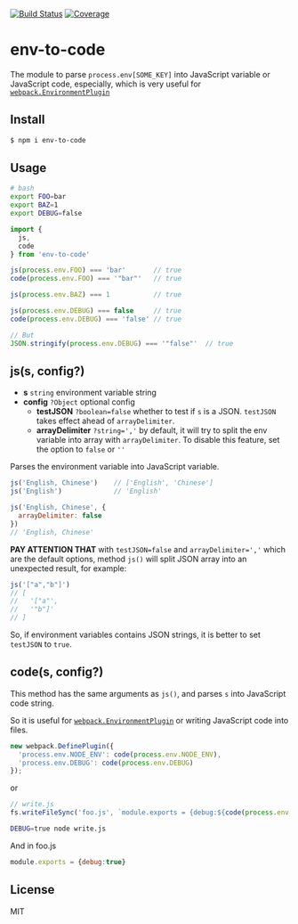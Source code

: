 [![Build Status](https://travis-ci.org/kaelzhang/env-to-code.svg?branch=master)](https://travis-ci.org/kaelzhang/env-to-code)
[![Coverage](https://codecov.io/gh/kaelzhang/env-to-code/branch/master/graph/badge.svg)](https://codecov.io/gh/kaelzhang/env-to-code)
<!-- optional appveyor tst
[![Windows Build Status](https://ci.appveyor.com/api/projects/status/github/kaelzhang/env-to-code?branch=master&svg=true)](https://ci.appveyor.com/project/kaelzhang/env-to-code)
-->
<!-- optional npm version
[![NPM version](https://badge.fury.io/js/env-to-code.svg)](http://badge.fury.io/js/env-to-code)
-->
<!-- optional npm downloads
[![npm module downloads per month](http://img.shields.io/npm/dm/env-to-code.svg)](https://www.npmjs.org/package/env-to-code)
-->
<!-- optional dependency status
[![Dependency Status](https://david-dm.org/kaelzhang/env-to-code.svg)](https://david-dm.org/kaelzhang/env-to-code)
-->

# env-to-code

The module to parse `process.env[SOME_KEY]` into JavaScript variable or JavaScript code, especially, which is very useful for [`webpack.EnvironmentPlugin`](https://webpack.js.org/plugins/environment-plugin/)

## Install

```sh
$ npm i env-to-code
```

## Usage


```sh
# bash
export FOO=bar
export BAZ=1
export DEBUG=false
```

```js
import {
  js,
  code
} from 'env-to-code'

js(process.env.FOO) === 'bar'       // true
code(process.env.FOO) === '"bar"'   // true

js(process.env.BAZ) === 1           // true

js(process.env.DEBUG) === false     // true
code(process.env.DEBUG) === 'false' // true

// But
JSON.stringify(process.env.DEBUG) === '"false"'  // true
```

## js(s, config?)

- **s** `string` environment variable string
- **config** `?Object` optional config
  - **testJSON** `?boolean=false` whether to test if `s` is a JSON. `testJSON` takes effect ahead of `arrayDelimiter`.
  - **arrayDelimiter** `?string=','` by default, it will try to split the env variable into array with `arrayDelimiter`. To disable this feature, set the option to `false` or `''`

Parses the environment variable into JavaScript variable.

```js
js('English, Chinese')    // ['English', 'Chinese']
js('English')             // 'English'

js('English, Chinese', {
  arrayDelimiter: false
})
// 'English, Chinese'
```

**PAY ATTENTION THAT** with `testJSON=false` and `arrayDelimiter=','` which are the default options, method `js()` will split JSON array into an unexpected result, for example:

```js
js('["a","b"]')
// [
//   '["a"',
//   '"b"]'
// ]
```

So, if environment variables contains JSON strings, it is better to set `testJSON` to `true`.

## code(s, config?)

This method has the same arguments as `js()`, and parses `s` into JavaScript code string.

So it is useful for [`webpack.EnvironmentPlugin`](https://webpack.js.org/plugins/environment-plugin/) or writing JavaScript code into files.

```js
new webpack.DefinePlugin({
  'process.env.NODE_ENV': code(process.env.NODE_ENV),
  'process.env.DEBUG': code(process.env.DEBUG)
});
```

or

```js
// write.js
fs.writeFileSync('foo.js', `module.exports = {debug:${code(process.env.DEBUG)}}`)
```

```sh
DEBUG=true node write.js
```

And in foo.js

```js
module.exports = {debug:true}
```

## License

MIT

